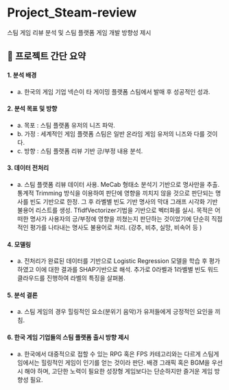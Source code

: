 # Project_Steam-review
스팀 게임 리뷰 분석 및 스팀 플랫폼 게임 개발 방향성 제시


## 📢 **프로젝트 간단 요약**

#### 1. **분석 배경**
* a. 한국의 게임 기업 넥슨이 타 게이밍 플랫폼 스팀에서 발매 후 성공적인 성과. 
#### 2. **분석 목표 및 방향**
* a. 목포 : 스팀 플랫폼 유저의 니즈 파악.
* b. 가정 : 세계적인 게임 플랫폼 스팀은 일반 온라임 게임 유저의 니즈와 다를 것이다.
* c. 방향 : 스팀 플랫폼 리뷰 기반 긍/부정 내용 분석.
#### 3. **데이터 전처리**
* a. 스팀 플랫폼 리뷰 데이터 사용. MeCab 형태소 분석기 기반으로 명사만을 추출. 통계적 Trimming 방식을 이용하여 판단에 영향을 끼치지 않을 것으로 판단되는 명사를 빈도 기반으로 한정. 그 후 라벨별 빈도 기반 명사의 막대 그래프 시각화 기반 불용어 리스트를 생성. TfidfVectorizer기법을 기반으로 벡터화를 실시. 목적은 어떠한 명사가 사용자의 긍/부정에 영향을 끼쳤는지 판단하는 것이었기에 단순히 직접적인 평가를 나타내는 명사도 불용어로 처리. (강추, 비추, 실망, 비속어 등 )
#### 4. **모델링**
* a. 전처리가 완료된 데이터를 기반으로 Logistic Regression 모델을 학습 후 평가하였고 이에 대한 결과를 SHAP기반으로 해석. 추가로 0라벨과 1라벨별 빈도 워드 클라우드를 진행하여 라벨의 특징을 살펴봄. 
#### 5. **분석 결론**
* a. 스팀 게임의 경우 힐링적인 요소(분위기 음악)가 유저들에게 긍정적인 요인을 끼침.
#### 6. **한국 게임 기업들의 스팀 플랫폼 출시 방향 제시**
* a. 한국에서 대중적으로 접할 수 있는 RPG 혹은 FPS 카테고리와는 다르게 스팀게임에서는 힐링적인 게임이 인기를 얻는 것이라 판단. 배경 그래픽 혹은 BGM을 우선시  해야 하며, 고단한 노력이 필요한 성장형 게임보다는 단순하지만 즐거운 게임 방향성 필요.
